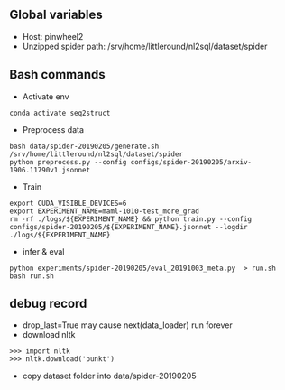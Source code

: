 ## Global variables
- Host: pinwheel2
- Unzipped spider path: /srv/home/littleround/nl2sql/dataset/spider

## Bash commands
- Activate env
```
conda activate seq2struct
```
- Preprocess data
```
bash data/spider-20190205/generate.sh /srv/home/littleround/nl2sql/dataset/spider
python preprocess.py --config configs/spider-20190205/arxiv-1906.11790v1.jsonnet
```
- Train
```
export CUDA_VISIBLE_DEVICES=6
export EXPERIMENT_NAME=maml-1010-test_more_grad
rm -rf ./logs/${EXPERIMENT_NAME} && python train.py --config configs/spider-20190205/${EXPERIMENT_NAME}.jsonnet --logdir ./logs/${EXPERIMENT_NAME}
```
- infer & eval
```
python experiments/spider-20190205/eval_20191003_meta.py  > run.sh
bash run.sh
```

## debug record
- drop_last=True may cause next(data_loader) run forever
- download nltk 
```
>>> import nltk
>>> nltk.download('punkt')
```
- copy dataset folder into data/spider-20190205

